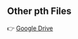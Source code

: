 ## Other pth Files  
👉 [Google Drive](https://drive.google.com/drive/folders/1b5fPn70yDCnnWVP5vjAd17-tatwdCS8Q?usp=sharing)
